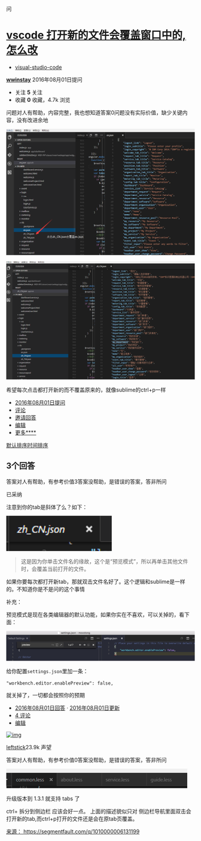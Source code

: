 问

# [vscode 打开新的文件会覆盖窗口中的,怎么改](https://segmentfault.com/q/1010000006131199)

- [visual-studio-code](https://segmentfault.com/t/visual-studio-code)

[**wwinstay**](https://segmentfault.com/u/wwinstay) 2016年08月01日提问

- 关注 **5** 关注
- 收藏 **0** 收藏，4.7k 浏览

问题对人有帮助，内容完整，我也想知道答案0问题没有实际价值，缺少关键内容，没有改进余地

![img](image-201710201504/0.9320849534584656.png)

![img](image-201710201504/0.14683768534141017.png)

希望每次点击都打开新的而不覆盖原来的，就像sublime的ctrl+p一样

- [2016年08月01日提问](https://segmentfault.com/q/1010000006131199)
- [评论]()
- [邀请回答]()
- [编辑]()
- [更多****]()

[默认排序](https://segmentfault.com/q/1010000006131199#answers-title)[时间排序](https://segmentfault.com/q/1010000006131199?sort=created#answers-title)

## 3个回答

答案对人有帮助，有参考价值3答案没帮助，是错误的答案，答非所问

已采纳

注意到你的tab是斜体了么？如下：

![img](image-201710201504/0.3712996383263465.png)

> 这是因为你单击文件名的缘故，这个是“预览模式”，所以再单击其他文件时，会覆盖当前打开的文件。

如果你要每次都打开新tab，那就双击文件名好了。这个逻辑和sublime是一样的。不知道你是不是问的这个事情

补充：

预览模式是现在各类编辑器的默认功能，如果你实在不喜欢，可以关掉的，看下面：

![img](image-201710201504/0.4256645437665687.png)

给你配置`settings.json`里加一条：

```
"workbench.editor.enablePreview": false,
```

就关掉了，一切都会按照你的预期

- [2016年08月01日回答](https://segmentfault.com/q/1010000006131199/a-1020000006131574) · [2016年08月01日更新](https://segmentfault.com/q/1010000006131199/a-1020000006131574/revision)
- [4 评论]()
- [编辑]()

[![img](image-201710201504/0.8039662664796854.png)](https://segmentfault.com/u/leftstick)

[leftstick](https://segmentfault.com/u/leftstick)23.9k 声望

答案对人有帮助，有参考价值0答案没帮助，是错误的答案，答非所问

![img](image-201710201504/0.9171078856414265.png)

升级版本到 1.3.1 就支持 tabs 了



ctrl+ 拆分到侧边栏 应该会好一点。 上面的描述貌似只对 侧边栏导航里面双击会打开新的tab,而ctrl+p打开的文件还是会在原tab页覆盖。









[来源： ]()<https://segmentfault.com/q/1010000006131199>